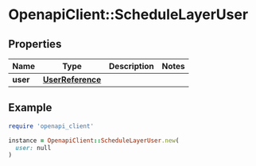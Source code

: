 # OpenapiClient::ScheduleLayerUser

## Properties

| Name | Type | Description | Notes |
| ---- | ---- | ----------- | ----- |
| **user** | [**UserReference**](UserReference.md) |  |  |

## Example

```ruby
require 'openapi_client'

instance = OpenapiClient::ScheduleLayerUser.new(
  user: null
)
```


